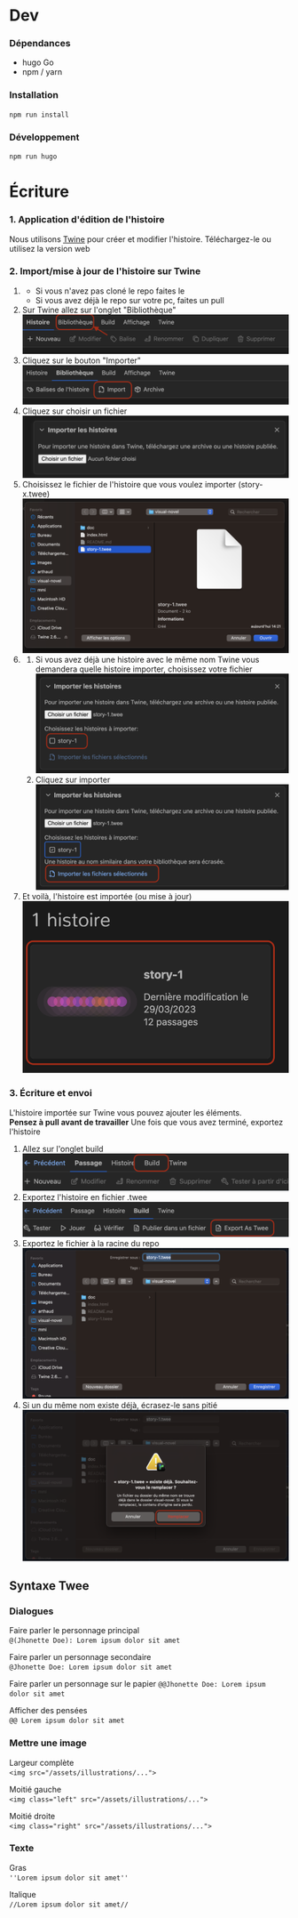 # Dev
### Dépendances
- hugo Go
- npm / yarn
### Installation
```shell
npm run install
```
### Développement
```shell
npm run hugo
```
# Écriture
### 1. Application d'édition de l'histoire 
Nous utilisons [Twine](https://twinery.org/) pour créer et modifier l'histoire.
Téléchargez-le ou utilisez la version web

### 2. Import/mise à jour de l'histoire sur Twine
1.
   - Si vous n'avez pas cloné le repo faites le
   - Si vous avez déjà le repo sur votre pc, faites un pull
2. Sur Twine allez sur l'onglet "Bibliothèque" <img src="./doc/1-library.png">
3. Cliquez sur le bouton "Importer" <img src="./doc/2-import.png">
4. Cliquez sur choisir un fichier <img src="./doc/3-import-choose-file.png">
5. Choisissez le fichier de l'histoire que vous voulez importer (story-x.twee)<img src="./doc/4-choose-story-1.png">
6. 
   1. Si vous avez déjà une histoire avec le même nom Twine vous demandera quelle histoire importer, choisissez votre fichier <img src="./doc/5-check-story-1.png">
   2. Cliquez sur importer <img src="./doc/6-click-import.png">
7. Et voilà, l'histoire est importée (ou mise à jour) <img src="./doc/7-file-imported.png">

### 3. Écriture et envoi
L'histoire importée sur Twine vous pouvez ajouter les éléments.  
**Pensez à pull avant de travailler**
Une fois que vous avez terminé, exportez l'histoire 
1. Allez sur l'onglet build<img src="./doc/1-build.png">
2. Exportez l'histoire en fichier .twee <img src="./doc/2-export-as-twee.png">
3. Exportez le fichier à la racine du repo <img src="./doc/3-export-file.png">
4. Si un du même nom existe déjà, écrasez-le sans pitié <img src="./doc/4-overwrite-file.png">

## Syntaxe Twee
### Dialogues
Faire parler le personnage principal  
`@(Jhonette Doe): Lorem ipsum dolor sit amet` 

Faire parler un personnage secondaire  
`@Jhonette Doe: Lorem ipsum dolor sit amet`  

Faire parler un personnage sur le papier
`@@Jhonette Doe: Lorem ipsum dolor sit amet`

Afficher des pensées  
`@@ Lorem ipsum dolor sit amet`  

### Mettre une image
Largeur complète  
`<img src="/assets/illustrations/...">`  

Moitié gauche  
`<img class="left" src="/assets/illustrations/...">`  

Moitié droite  
`<img class="right" src="/assets/illustrations/...">`

### Texte
Gras  
`''Lorem ipsum dolor sit amet''`

Italique  
`//Lorem ipsum dolor sit amet//`
